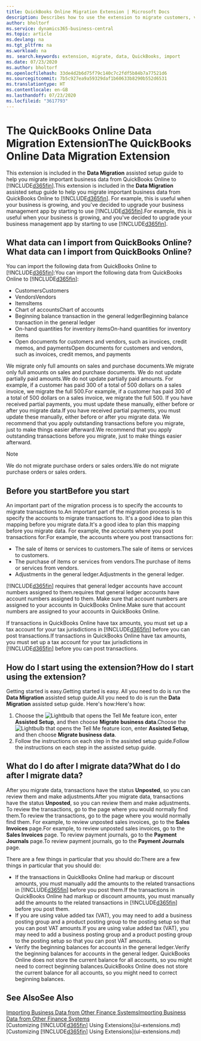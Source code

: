 ```yaml
---
title: QuickBooks Online Migration Extension | Microsoft Docs
description: Describes how to use the extension to migrate customers, vendors, items, and accounts from QuickBooks Online to Business Central.
author: bholtorf
ms.service: dynamics365-business-central
ms.topic: article
ms.devlang: na
ms.tgt_pltfrm: na
ms.workload: na
ms. search.keywords: extension, migrate, data, QuickBooks, import
ms.date: 07/23/2020
ms.author: bholtorf
ms.openlocfilehash: 33de4d2b6d75f79c140c7c2fdf5b84b7a77521d6
ms.sourcegitcommit: 7b5c927ea9a59329daf1b60633b8290b552d6531
ms.translationtype: HT
ms.contentlocale: en-GB
ms.lasthandoff: 07/23/2020
ms.locfileid: "3617793"
---
```

# <a name="the-quickbooks-online-data-migration-extension"></a><span data-ttu-id="4ff9d-103">The QuickBooks Online Data Migration Extension</span><span class="sxs-lookup"><span data-stu-id="4ff9d-103">The QuickBooks Online Data Migration Extension</span></span>

<span data-ttu-id="4ff9d-104">This extension is included in the **Data Migration** assisted setup guide to help you migrate important business data from QuickBooks Online to [!INCLUDE[d365fin](includes/d365fin_md.md)].</span><span class="sxs-lookup"><span data-stu-id="4ff9d-104">This extension is included in the **Data Migration** assisted setup guide to help you migrate important business data from QuickBooks Online to [!INCLUDE[d365fin](includes/d365fin_md.md)].</span></span> <span data-ttu-id="4ff9d-105">For example, this is useful when your business is growing, and you've decided to upgrade your business management app by starting to use [!INCLUDE[d365fin](includes/d365fin_md.md)].</span><span class="sxs-lookup"><span data-stu-id="4ff9d-105">For example, this is useful when your business is growing, and you've decided to upgrade your business management app by starting to use [!INCLUDE[d365fin](includes/d365fin_md.md)].</span></span>

## <a name="what-data-can-i-import-from-quickbooks-online"></a><span data-ttu-id="4ff9d-106">What data can I import from QuickBooks Online?</span><span class="sxs-lookup"><span data-stu-id="4ff9d-106">What data can I import from QuickBooks Online?</span></span>

<span data-ttu-id="4ff9d-107">You can import the following data from QuickBooks Online to [!INCLUDE[d365fin](includes/d365fin_md.md)]:</span><span class="sxs-lookup"><span data-stu-id="4ff9d-107">You can import the following data from QuickBooks Online to [!INCLUDE[d365fin](includes/d365fin_md.md)]:</span></span>  

* <span data-ttu-id="4ff9d-108">Customers</span><span class="sxs-lookup"><span data-stu-id="4ff9d-108">Customers</span></span>
* <span data-ttu-id="4ff9d-109">Vendors</span><span class="sxs-lookup"><span data-stu-id="4ff9d-109">Vendors</span></span>
* <span data-ttu-id="4ff9d-110">Items</span><span class="sxs-lookup"><span data-stu-id="4ff9d-110">Items</span></span>
* <span data-ttu-id="4ff9d-111">Chart of accounts</span><span class="sxs-lookup"><span data-stu-id="4ff9d-111">Chart of accounts</span></span>
* <span data-ttu-id="4ff9d-112">Beginning balance transaction in the general ledger</span><span class="sxs-lookup"><span data-stu-id="4ff9d-112">Beginning balance transaction in the general ledger</span></span>
* <span data-ttu-id="4ff9d-113">On-hand quantities for inventory items</span><span class="sxs-lookup"><span data-stu-id="4ff9d-113">On-hand quantities for inventory items</span></span>
* <span data-ttu-id="4ff9d-114">Open documents for customers and vendors, such as invoices, credit memos, and payments</span><span class="sxs-lookup"><span data-stu-id="4ff9d-114">Open documents for customers and vendors, such as invoices, credit memos, and payments</span></span>

<span data-ttu-id="4ff9d-115">We migrate only full amounts on sales and purchase documents.</span><span class="sxs-lookup"><span data-stu-id="4ff9d-115">We migrate only full amounts on sales and purchase documents.</span></span> <span data-ttu-id="4ff9d-116">We do not update partially paid amounts.</span><span class="sxs-lookup"><span data-stu-id="4ff9d-116">We do not update partially paid amounts.</span></span> <span data-ttu-id="4ff9d-117">For example, if a customer has paid 300 of a total of 500 dollars on a sales invoice, we migrate the full 500.</span><span class="sxs-lookup"><span data-stu-id="4ff9d-117">For example, if a customer has paid 300 of a total of 500 dollars on a sales invoice, we migrate the full 500.</span></span> <span data-ttu-id="4ff9d-118">If you have received partial payments, you must update these manually, either before or after you migrate data.</span><span class="sxs-lookup"><span data-stu-id="4ff9d-118">If you have received partial payments, you must update these manually, either before or after you migrate data.</span></span> <span data-ttu-id="4ff9d-119">We recommend that you apply outstanding transactions before you migrate, just to make things easier afterward.</span><span class="sxs-lookup"><span data-stu-id="4ff9d-119">We recommend that you apply outstanding transactions before you migrate, just to make things easier afterward.</span></span>

> [!NOTE]  
> <span data-ttu-id="4ff9d-120">We do not migrate purchase orders or sales orders.</span><span class="sxs-lookup"><span data-stu-id="4ff9d-120">We do not migrate purchase orders or sales orders.</span></span>

## <a name="before-you-start"></a><span data-ttu-id="4ff9d-121">Before you start</span><span class="sxs-lookup"><span data-stu-id="4ff9d-121">Before you start</span></span>

<span data-ttu-id="4ff9d-122">An important part of the migration process is to specify the accounts to migrate transactions to.</span><span class="sxs-lookup"><span data-stu-id="4ff9d-122">An important part of the migration process is to specify the accounts to migrate transactions to.</span></span> <span data-ttu-id="4ff9d-123">It's a good idea to plan this mapping before you migrate data.</span><span class="sxs-lookup"><span data-stu-id="4ff9d-123">It's a good idea to plan this mapping before you migrate data.</span></span> <span data-ttu-id="4ff9d-124">For example, the accounts where you post transactions for:</span><span class="sxs-lookup"><span data-stu-id="4ff9d-124">For example, the accounts where you post transactions for:</span></span>  

* <span data-ttu-id="4ff9d-125">The sale of items or services to customers.</span><span class="sxs-lookup"><span data-stu-id="4ff9d-125">The sale of items or services to customers.</span></span>
* <span data-ttu-id="4ff9d-126">The purchase of items or services from vendors.</span><span class="sxs-lookup"><span data-stu-id="4ff9d-126">The purchase of items or services from vendors.</span></span>  
* <span data-ttu-id="4ff9d-127">Adjustments in the general ledger.</span><span class="sxs-lookup"><span data-stu-id="4ff9d-127">Adjustments in the general ledger.</span></span>  

[!INCLUDE[d365fin](includes/d365fin_md.md)] <span data-ttu-id="4ff9d-128">requires that general ledger accounts have account numbers assigned to them.</span><span class="sxs-lookup"><span data-stu-id="4ff9d-128">requires that general ledger accounts have account numbers assigned to them.</span></span> <span data-ttu-id="4ff9d-129">Make sure that account numbers are assigned to your accounts in QuickBooks Online.</span><span class="sxs-lookup"><span data-stu-id="4ff9d-129">Make sure that account numbers are assigned to your accounts in QuickBooks Online.</span></span>

<span data-ttu-id="4ff9d-130">If transactions in QuickBooks Online have tax amounts, you must set up a tax account for your tax jurisdictions in [!INCLUDE[d365fin](includes/d365fin_md.md)] before you can post transactions.</span><span class="sxs-lookup"><span data-stu-id="4ff9d-130">If transactions in QuickBooks Online have tax amounts, you must set up a tax account for your tax jurisdictions in [!INCLUDE[d365fin](includes/d365fin_md.md)] before you can post transactions.</span></span>

## <a name="how-do-i-start-using-the-extension"></a><span data-ttu-id="4ff9d-131">How do I start using the extension?</span><span class="sxs-lookup"><span data-stu-id="4ff9d-131">How do I start using the extension?</span></span>

<span data-ttu-id="4ff9d-132">Getting started is easy.</span><span class="sxs-lookup"><span data-stu-id="4ff9d-132">Getting started is easy.</span></span> <span data-ttu-id="4ff9d-133">All you need to do is run the **Data Migration** assisted setup guide.</span><span class="sxs-lookup"><span data-stu-id="4ff9d-133">All you need to do is run the **Data Migration** assisted setup guide.</span></span> <span data-ttu-id="4ff9d-134">Here's how:</span><span class="sxs-lookup"><span data-stu-id="4ff9d-134">Here's how:</span></span>

1. <span data-ttu-id="4ff9d-135">Choose the ![Lightbulb that opens the Tell Me feature](media/ui-search/search_small.png "Tell me what you want to do") icon, enter **Assisted Setup**, and then choose **Migrate business data**.</span><span class="sxs-lookup"><span data-stu-id="4ff9d-135">Choose the ![Lightbulb that opens the Tell Me feature](media/ui-search/search_small.png "Tell me what you want to do") icon, enter **Assisted Setup**, and then choose **Migrate business data**.</span></span>
2. <span data-ttu-id="4ff9d-136">Follow the instructions on each step in the assisted setup guide.</span><span class="sxs-lookup"><span data-stu-id="4ff9d-136">Follow the instructions on each step in the assisted setup guide.</span></span>

## <a name="what-do-i-do-after-i-migrate-data"></a><span data-ttu-id="4ff9d-137">What do I do after I migrate data?</span><span class="sxs-lookup"><span data-stu-id="4ff9d-137">What do I do after I migrate data?</span></span>

<span data-ttu-id="4ff9d-138">After you migrate data, transactions have the status **Unposted**, so you can review them and make adjustments.</span><span class="sxs-lookup"><span data-stu-id="4ff9d-138">After you migrate data, transactions have the status **Unposted**, so you can review them and make adjustments.</span></span> <span data-ttu-id="4ff9d-139">To review the transactions, go to the page where you would normally find them.</span><span class="sxs-lookup"><span data-stu-id="4ff9d-139">To review the transactions, go to the page where you would normally find them.</span></span> <span data-ttu-id="4ff9d-140">For example, to review unposted sales invoices, go to the **Sales Invoices** page.</span><span class="sxs-lookup"><span data-stu-id="4ff9d-140">For example, to review unposted sales invoices, go to the **Sales Invoices** page.</span></span> <span data-ttu-id="4ff9d-141">To review payment journals, go to the **Payment Journals** page.</span><span class="sxs-lookup"><span data-stu-id="4ff9d-141">To review payment journals, go to the **Payment Journals** page.</span></span>  

<span data-ttu-id="4ff9d-142">There are a few things in particular that you should do:</span><span class="sxs-lookup"><span data-stu-id="4ff9d-142">There are a few things in particular that you should do:</span></span>

* <span data-ttu-id="4ff9d-143">If the transactions in QuickBooks Online had markup or discount amounts, you must manually add the amounts to the related transactions in [!INCLUDE[d365fin](includes/d365fin_md.md)] before you post them.</span><span class="sxs-lookup"><span data-stu-id="4ff9d-143">If the transactions in QuickBooks Online had markup or discount amounts, you must manually add the amounts to the related transactions in [!INCLUDE[d365fin](includes/d365fin_md.md)] before you post them.</span></span>
* <span data-ttu-id="4ff9d-144">If you are using value added tax (VAT), you may need to add a business posting group and a product posting group to the posting setup so that you can post VAT amounts.</span><span class="sxs-lookup"><span data-stu-id="4ff9d-144">If you are using value added tax (VAT), you may need to add a business posting group and a product posting group to the posting setup so that you can post VAT amounts.</span></span>
* <span data-ttu-id="4ff9d-145">Verify the beginning balances for accounts in the general ledger.</span><span class="sxs-lookup"><span data-stu-id="4ff9d-145">Verify the beginning balances for accounts in the general ledger.</span></span> <span data-ttu-id="4ff9d-146">QuickBooks Online does not store the current balance for all accounts, so you might need to correct beginning balances.</span><span class="sxs-lookup"><span data-stu-id="4ff9d-146">QuickBooks Online does not store the current balance for all accounts, so you might need to correct beginning balances.</span></span>

## <a name="see-also"></a><span data-ttu-id="4ff9d-147">See Also</span><span class="sxs-lookup"><span data-stu-id="4ff9d-147">See Also</span></span>

[<span data-ttu-id="4ff9d-148">Importing Business Data from Other Finance Systems</span><span class="sxs-lookup"><span data-stu-id="4ff9d-148">Importing Business Data from Other Finance Systems</span></span>](across-import-data-configuration-packages.md)  
<span data-ttu-id="4ff9d-149">[Customizing [!INCLUDE[d365fin](includes/d365fin_md.md)] Using Extensions](ui-extensions.md)</span><span class="sxs-lookup"><span data-stu-id="4ff9d-149">[Customizing [!INCLUDE[d365fin](includes/d365fin_md.md)] Using Extensions](ui-extensions.md)</span></span>  
